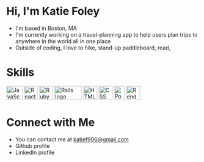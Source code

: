 # Hi, I'm Katie Foley
- I'm based in Boston, MA
- I'm currently working on a travel-planning app to help users plan trips to anywhere in the world all in one place
- Outside of coding, I love to hike, stand-up paddleboard, read,  

# Skills
<p align="left">
<a href="https://developer.mozilla.org/en-US/docs/Web/JavaScript" target="_blank" rel="noreferrer"><img src="https://cdn.worldvectorlogo.com/logos/javascript-1.svg" alt="JavaScript logo" width="42" height="36"></a>
<a href="https://reactjs.org/" target="_blank" rel="noreferrer"><img src="https://upload.wikimedia.org/wikipedia/commons/thumb/a/a7/React-icon.svg/2300px-React-icon.svg.png" alt="React logo" width="36" height="36"></a>
<a href="https://ruby-doc.org/" target="_blank" rel="noreferrer"><img src="https://www.nicepng.com/png/full/749-7492440_ruby-on-rails-logo.png" alt="Ruby logo" width="36" height="36"></a>
<a href="https://guides.rubyonrails.org/" target="_blank" rel="noreferrer"><img src="https://upload.wikimedia.org/wikipedia/commons/thumb/6/62/Ruby_On_Rails_Logo.svg/1200px-Ruby_On_Rails_Logo.svg.png" alt="Rails logo" width="72" height="36"></a>
<a href="https://developer.mozilla.org/en-US/docs/Glossary/HTML5" target="_blank" rel="noreferrer"><img src="https://www.w3.org/html/logo/downloads/HTML5_Badge_512.png" alt="HTML5 logo" width="36" height="36"></a>
<a href="https://developer.mozilla.org/en-US/docs/Web/CSS" target="_blank" rel="noreferrer"><img src="https://upload.wikimedia.org/wikipedia/commons/thumb/6/62/CSS3_logo.svg/800px-CSS3_logo.svg.png" alt="CSS logo" width="36" height="36"></a>
<a href="https://www.postgresql.org/docs/" target="_blank" rel="noreferrer"><img src="https://upload.wikimedia.org/wikipedia/commons/thumb/2/29/Postgresql_elephant.svg/1200px-Postgresql_elephant.svg.png" alt="PostgreSQL logo" width="28" height="36"></a>
<a href="https://render.com/docs" target="_blank" rel="noreferrer"><img src="https://res.cloudinary.com/crunchbase-production/image/upload/c_lpad,f_auto,q_auto:eco,dpr_1/j8z02ssteea4zj1k1nyz" alt="Render logo" width="36" height="36"></a>
</p>

# Connect with Me
- You can contact me at katief906@gmail.com
- Github profile
- LinkedIn profile